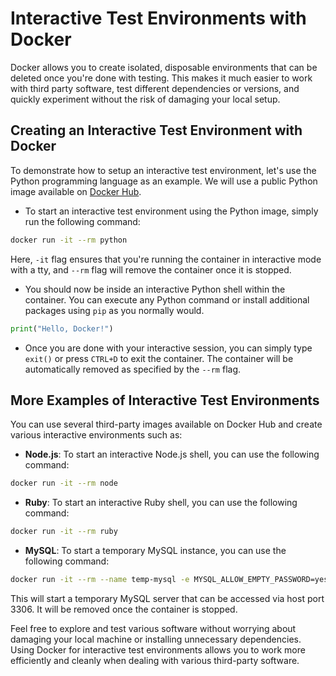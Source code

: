 # Interactive Test Environments with Docker

Docker allows you to create isolated, disposable environments that can be deleted once you're done with testing. This makes it much easier to work with third party software, test different dependencies or versions, and quickly experiment without the risk of damaging your local setup.

## Creating an Interactive Test Environment with Docker

To demonstrate how to setup an interactive test environment, let's use the Python programming language as an example. We will use a public Python image available on [Docker Hub](https://hub.docker.com/_/python).

- To start an interactive test environment using the Python image, simply run the following command:

```bash
docker run -it --rm python
```

Here, `-it` flag ensures that you're running the container in interactive mode with a tty, and `--rm` flag will remove the container once it is stopped.

- You should now be inside an interactive Python shell within the container. You can execute any Python command or install additional packages using `pip` as you normally would.

```python
print("Hello, Docker!")
```

- Once you are done with your interactive session, you can simply type `exit()` or press `CTRL+D` to exit the container. The container will be automatically removed as specified by the `--rm` flag.

## More Examples of Interactive Test Environments

You can use several third-party images available on Docker Hub and create various interactive environments such as:

- **Node.js**: To start an interactive Node.js shell, you can use the following command:

```bash
docker run -it --rm node
```

- **Ruby**: To start an interactive Ruby shell, you can use the following command:

```bash
docker run -it --rm ruby
```

- **MySQL**: To start a temporary MySQL instance, you can use the following command:

```bash
docker run -it --rm --name temp-mysql -e MYSQL_ALLOW_EMPTY_PASSWORD=yes -p 3306:3306 mysql
```

This will start a temporary MySQL server that can be accessed via host port 3306. It will be removed once the container is stopped.

Feel free to explore and test various software without worrying about damaging your local machine or installing unnecessary dependencies. Using Docker for interactive test environments allows you to work more efficiently and cleanly when dealing with various third-party software.